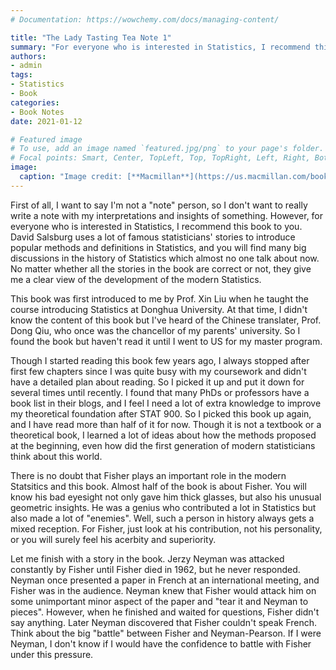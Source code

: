 ```yaml
---
# Documentation: https://wowchemy.com/docs/managing-content/

title: "The Lady Tasting Tea Note 1"
summary: "For everyone who is interested in Statistics, I recommend this book to you."
authors:
- admin
tags: 
- Statistics
- Book
categories: 
- Book Notes
date: 2021-01-12

# Featured image
# To use, add an image named `featured.jpg/png` to your page's folder.
# Focal points: Smart, Center, TopLeft, Top, TopRight, Left, Right, BottomLeft, Bottom, BottomRight.
image:
  caption: "Image credit: [**Macmillan**](https://us.macmillan.com/books/9781466801783)"
---
```


First of all, I want to say I'm not a "note" person, so I don't want to really write a note with my interpretations and insights of something. However, for everyone who is interested in Statistics, I recommend this book to you. David Salsburg uses a lot of famous statisticians' stories to introduce popular methods and definitions in Statistics, and you will find many big discussions in the history of Statistics which almost no one talk about now. No matter whether all the stories in the book are correct or not, they give me a clear view of the development of the modern Statistics.

This book was first introduced to me by Prof. Xin Liu when he taught the course introducing Statistics at Donghua University. At that time, I didn't know the content of this book but I've heard of the Chinese translater, Prof. Dong Qiu, who once was the chancellor of my parents' university. So I found the book but haven't read it until I went to US for my master program.

Though I started reading this book few years ago, I always stopped after first few chapters since I was quite busy with my coursework and didn't have a detailed plan about reading. So I picked it up and put it down for several times until recently. I found that many PhDs or professors have a book list in their blogs, and I feel I need a lot of extra knowledge to improve my theoretical foundation after STAT 900. So I picked this book up again, and I have read more than half of it for now. Though it is not a textbook or a theoretical book, I learned a lot of ideas about how the methods proposed at the beginning, even how did the first generation of modern statisticians think about this world.

There is no doubt that Fisher plays an important role in the modern Statsitics and this book. Almost half of the book is about Fisher. You will know his bad eyesight not only gave him thick glasses, but also his unusual geometric insights. He was a genius who contributed a lot in Statistics but also made a lot of "enemies". Well, such a person in history always gets a mixed reception. For Fisher, just look at his contribution, not his personality, or you will surely feel his acerbity and superiority.

Let me finish with a story in the book. Jerzy Neyman was attacked constantly by Fisher until Fisher died in 1962, but he never responded. Neyman once presented a paper in French at an international meeting, and Fisher was in the audience. Neyman knew that Fisher would attack him on some unimportant minor aspect of the paper and "tear it and Neyman to pieces". However, when he finished and waited for questions, Fisher didn't say anything. Later Neyman discovered that Fisher couldn't speak French. Think about the big "battle" between Fisher and Neyman-Pearson. If I were Neyman, I don't know if I would have the confidence to battle with Fisher under this pressure.